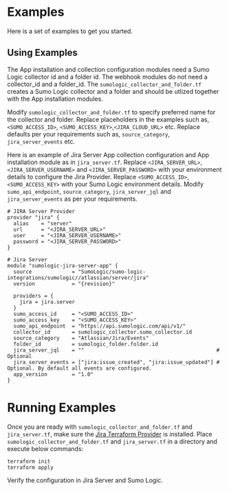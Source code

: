 # Examples

Here is a set of examples to get you started.

## Using Examples

The App installation and collection configuration modules need a Sumo Logic collector id and a folder id. The webhook modules do not need a collector_id and a folder_id.
The `sumologic_collector_and_folder.tf` creates a Sumo Logic collector and a folder and should be utlized together with the App installation modules.

Modify `sumologic_collector_and_folder.tf` to specify preferred name for the collector and folder.
Replace placeholders in the examples such as, `<SUMO_ACCESS_ID>`, `<SUMO_ACCESS_KEY>`,`<JIRA_CLOUD_URL>` etc.
Replace defaults per your requirements such as, `source_category`, `jira_server_events` etc.

Here is an example of Jira Server App collection configuration and App installation module as in `jira_server.tf`. Replace `<JIRA_SERVER_URL>`, `<JIRA_SERVER_USERNAME>` and `<JIRA_SERVER_PASSWORD>` with your environment details to configure the Jira Provider. Replace `<SUMO_ACCESS_ID>`, `<SUMO_ACCESS_KEY>` with your Sumo Logic environment details. Modify `sumo_api_endpoint`, `source_category`, `jira_server_jql` and `jira_server_events` as per your requirements.

```shell
# JIRA Server Provider
provider "jira" {
  alias    = "server"
  url      = "<JIRA_SERVER_URL>"
  user     = "<JIRA_SERVER_USERNAME>"
  password = "<JIRA_SERVER_PASSWORD>"
}

# Jira Server
module "sumologic-jira-server-app" {
  source             = "SumoLogic/sumo-logic-integrations/sumologic//atlassian/server/jira"
  version            = "{revision}"

  providers = {
    jira = jira.server
  }
  sumo_access_id     = "<SUMO_ACCESS_ID>"
  sumo_access_key    = "<SUMO_ACCESS_KEY>"
  sumo_api_endpoint  = "https://api.sumologic.com/api/v1/"
  collector_id       = sumologic_collector.sumo_collector.id
  source_category    = "Atlassian/Jira/Events"
  folder_id          = sumologic_folder.folder.id
  jira_server_jql    = ""                                           # Optional
  jira_server_events = ["jira:issue_created", "jira:issue_updated"] # Optional. By default all events are configured.
  app_version        = "1.0"
}
```

# Running Examples

Once you are ready with `sumologic_collector_and_folder.tf` and `jira_server.tf`, make sure the [Jira Terraform Provider](https://github.com/fourplusone/terraform-provider-jira) is installed. Place `sumologic_collector_and_folder.tf` and `jira_server.tf` in a directory and execute below commands:

```shell
terraform init
terraform apply
```

Verify the configuration in Jira Server and Sumo Logic.